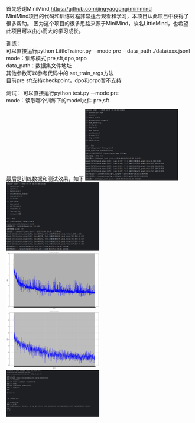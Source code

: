 首先感谢MiniMind,https://github.com/jingyaogong/minimind  
MiniMind项目的代码和训练过程非常适合观看和学习，本项目从此项目中获得了很多帮助。
因为这个项目的很多思路来源于MiniMind，故名LittleMind，也希望此项目可以由小而大的学习成长。    

训练：  
可以直接运行python LittleTrainer.py --mode pre  --data_path ./data/xxx.jsonl
mode：训练模式 pre,sft,dpo,orpo  
data_path：数据集文件地址  
其他参数可以参考代码中的 set_train_args方法  
目前pre sft支持checkpoint，dpo和orpo暂不支持  

测试：
可以直接运行python test.py  --mode pre  
mode：读取哪个训练下的model文件 pre,sft  

最后是训练数据和测试效果，如下
 <img src="./img/pre_trainer.png" width="50%"> 
 <br/><img src="./img/sft_trainer.png" width="50%"> 
 <br/><img src="./img/loss_pre_512.png" width="50%"> 
 <br/><img src="./img/loss_sft.png" width="50%"> 
 <br/><img src="./img/test.png" width="50%"> 
